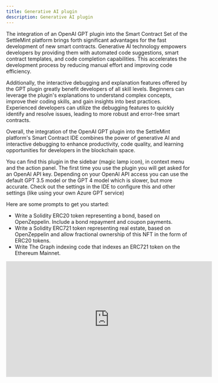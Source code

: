 ```yaml
---
title: Generative AI plugin
description: Generative AI plugin
---
```



The integration of an OpenAI GPT plugin into the Smart Contract Set of the SettleMint platform brings forth significant advantages for the fast development of new smart contracts. Generative AI technology empowers developers by providing them with automated code suggestions, smart contract templates, and code completion capabilities. This accelerates the development process by reducing manual effort and improving code efficiency.

Additionally, the interactive debugging and explanation features offered by the GPT plugin greatly benefit developers of all skill levels. Beginners can leverage the plugin's explanations to understand complex concepts, improve their coding skills, and gain insights into best practices. Experienced developers can utilize the debugging features to quickly identify and resolve issues, leading to more robust and error-free smart contracts.

Overall, the integration of the OpenAI GPT plugin into the SettleMint platform's Smart Contract IDE combines the power of generative AI and interactive debugging to enhance productivity, code quality, and learning opportunities for developers in the blockchain space.

You can find this plugin in the sidebar (magic lamp icon), in context menu and the action panel. The first time you use the plugin you will get asked for an OpenAI API key. Depending on your OpenAI API access you can use the default GPT 3.5 model or the GPT 4 model which is slower, but more accurate. Check out the settings in the IDE to configure this and other settings (like using your own Azure GPT service)

Here are some prompts to get you started:

- Write a Solidity ERC20 token representing a bond, based on OpenZeppelin. Include a bond repayment and coupon payments.
- Write a Solidity ERC721 token representing real estate, based on OpenZeppelin and allow fractional ownership of this NFT in the form of ERC20 tokens.
- Write The Graph indexing code that indexes an ERC721 token on the Ethereum Mainnet.

<iframe width="560" height="315" src="https://www.youtube-nocookie.com/embed/-e4weLqbYjk" title="YouTube video player" frameborder="0" allow="accelerometer; autoplay; clipboard-write; encrypted-media; gyroscope; picture-in-picture; web-share" allowfullscreen></iframe>
